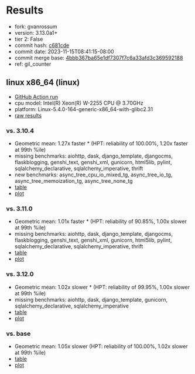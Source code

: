 # Results

- fork: gvanrossum
- version: 3.13.0a1+
- tier 2: False
- commit hash: [c681cde](https://github.com/gvanrossum/cpython/commit/c681cde)
- commit date: 2023-11-15T08:41:15-08:00
- commit merge base: [4bbb367ba65e1df7307f7c6a33afd3c369592188](https://github.com/gvanrossum/cpython/commit/4bbb367ba65e1df7307f7c6a33afd3c369592188)
- ref: gil_counter

## linux x86_64 (linux)

- [GitHub Action run](https://github.com/faster-cpython/benchmarking/actions/runs/6880279331)
- cpu model: Intel(R) Xeon(R) W-2255 CPU @ 3.70GHz
- platform: Linux-5.4.0-164-generic-x86_64-with-glibc2.31
- [raw results](bm-20231115-linux-x86_64-gvanrossum-gil_counter-3.13.0a1%2B-c681cde.json)

### vs. 3.10.4

- Geometric mean: 1.27x faster \* (HPT: reliability of 100.00%, 1.20x faster at 99th %ile)
- missing benchmarks: aiohttp, dask, django_template, djangocms, flaskblogging, genshi_text, genshi_xml, gunicorn, html5lib, pylint, sqlalchemy_declarative, sqlalchemy_imperative, thrift
- new benchmarks: async_tree_cpu_io_mixed_tg, async_tree_io_tg, async_tree_memoization_tg, async_tree_none_tg
- [table](bm-20231115-linux-x86_64-gvanrossum-gil_counter-3.13.0a1%2B-c681cde-vs-3.10.4.md)
- [plot](bm-20231115-linux-x86_64-gvanrossum-gil_counter-3.13.0a1%2B-c681cde-vs-3.10.4.png)

### vs. 3.11.0

- Geometric mean: 1.01x faster \* (HPT: reliability of 90.85%, 1.00x slower at 99th %ile)
- missing benchmarks: aiohttp, dask, django_template, djangocms, flaskblogging, genshi_text, genshi_xml, gunicorn, html5lib, pylint, sqlalchemy_declarative, sqlalchemy_imperative, thrift
- [table](bm-20231115-linux-x86_64-gvanrossum-gil_counter-3.13.0a1%2B-c681cde-vs-3.11.0.md)
- [plot](bm-20231115-linux-x86_64-gvanrossum-gil_counter-3.13.0a1%2B-c681cde-vs-3.11.0.png)

### vs. 3.12.0

- Geometric mean: 1.02x slower \* (HPT: reliability of 99.95%, 1.00x slower at 99th %ile)
- missing benchmarks: aiohttp, dask, django_template, gunicorn, sqlalchemy_declarative, sqlalchemy_imperative
- [table](bm-20231115-linux-x86_64-gvanrossum-gil_counter-3.13.0a1%2B-c681cde-vs-3.12.0.md)
- [plot](bm-20231115-linux-x86_64-gvanrossum-gil_counter-3.13.0a1%2B-c681cde-vs-3.12.0.png)

### vs. base

- Geometric mean: 1.05x slower (HPT: reliability of 100.00%, 1.02x slower at 99th %ile)
- [table](bm-20231115-linux-x86_64-gvanrossum-gil_counter-3.13.0a1%2B-c681cde-vs-base.md)
- [plot](bm-20231115-linux-x86_64-gvanrossum-gil_counter-3.13.0a1%2B-c681cde-vs-base.png)

